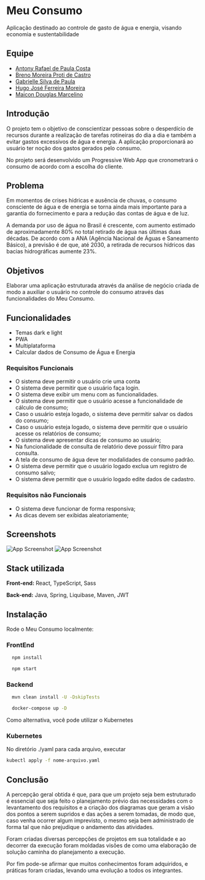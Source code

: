 
# Meu Consumo

Aplicação destinado ao controle de gasto de água e energia, visando economia e sustentabilidade


## Equipe

- [Antony Rafael de Paula Costa](depaulacostaantony@gmail.com)
- [Breno Moreira Proti de Castro](moreirasgbr@gmail.com)
- [Gabrielle Silva de Paula](ggabriellesilva4@gmail.com)
- [Hugo José Ferreira Moreira](hugojose39@yahoo.com)
- [Maicon Douglas Marcelino](maicondouglasm19@gmail.com )



## Introdução

O projeto tem o objetivo de conscientizar pessoas sobre o desperdício de recursos durante a realização de tarefas rotineiras do dia a dia e também a evitar gastos excessivos de água e energia. A aplicação proporcionará ao usuário ter noção dos gastos gerados pelo consumo. 

No projeto será desenvolvido um Progressive Web App que cronometrará o consumo de acordo com a escolha do cliente. 
## Problema

Em momentos de crises hídricas e ausência de chuvas, o consumo consciente de água e de energia se torna ainda mais importante para a garantia do fornecimento e para a redução das contas de água e de luz.

A demanda por uso de água no Brasil é crescente, com aumento estimado de aproximadamente 80% no total retirado de água nas últimas duas décadas. De acordo com a ANA (Agência Nacional de Águas e Saneamento Básico), a previsão é de que, até 2030, a retirada de recursos hídricos das bacias hidrográficas aumente 23%.
## Objetivos

Elaborar uma aplicação estruturada através da análise de negócio criada de modo a auxiliar o usuário no controle do consumo através das funcionalidades do Meu Consumo. 
## Funcionalidades

- Temas dark e light
- PWA
- Multiplataforma
- Calcular dados de Consumo de Água e Energia

### Requisitos Funcionais
- O sistema deve permitir o usuário crie uma conta
- O sistema deve permitir que o usuário faça login.
- O sistema deve exibir um menu com as funcionalidades.
- O sistema deve permitir que o usuário acesse a funcionalidade de cálculo de consumo;
- Caso o usuário esteja logado, o sistema deve permitir salvar os dados do consumo;
- Caso o usuário esteja logado, o sistema deve permitir que o usuário acesse os relatórios de consumo;
- O sistema deve apresentar dicas de consumo ao usuário;
- Na funcionalidade de consulta de relatório deve possuir filtro para consulta.
- A tela de consumo de água deve ter modalidades de consumo padrão.
- O sistema deve permitir que o usuário logado exclua um registro de consumo salvo;
- O sistema deve permitir que o usuário logado edite dados de cadastro.
### Requisitos não Funcionais
- O sistema deve funcionar de forma responsiva;
- As dicas devem ser exibidas aleatoriamente;


## Screenshots

![App Screenshot](https://i.ibb.co/jJLPd1W/Painel-1.png)
![App Screenshot](https://i.ibb.co/VMCBFrM/Painel.png)

## Stack utilizada

**Front-end:** React, TypeScript, Sass

**Back-end:** Java, Spring, Liquibase, Maven, JWT


## Instalação

Rode o Meu Consumo localmente:

### FrontEnd

```bash
  npm install

  npm start
```

### Backend

```bash
  mvn clean install -U -DskipTests

  docker-compose up -D
```

Como alternativa, você pode utilizar o Kubernetes

### Kubernetes

No diretório ./yaml para cada arquivo, executar 

```bash
kubectl apply -f nome-arquivo.yaml
```
## Conclusão

A percepção geral obtida é que, para que um projeto seja bem estruturado é essencial que seja feito o planejamento prévio das necessidades com o levantamento dos requisitos e a criação dos diagramas que geram a visão dos pontos a serem supridos e das ações a serem tomadas, de modo que, caso venha ocorrer algum imprevisto, o mesmo seja bem administrado de forma tal que não prejudique o andamento das atividades.  

Foram criadas diversas percepções de projetos em sua totalidade e ao decorrer da execução foram moldadas visões de como uma elaboração de solução caminha do planejamento a execução. 

Por fim pode-se afirmar que muitos conhecimentos foram adquiridos, e práticas foram criadas, levando uma evolução a todos os integrantes. 
